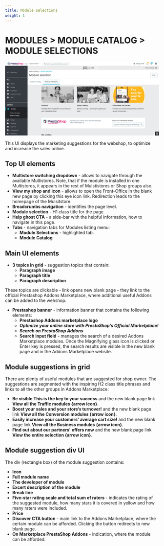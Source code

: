 ```yaml
---
title: Module selections
weight: 1
---
```


# MODULES > MODULE CATALOG > MODULE SELECTIONS

![Module selections](static/img/module-selections.png)

This UI displays the marketing suggestions for the webshop, to optimize and increase the sales online.

## Top UI elements

- **Multistore switching dropdown** - allows to navigate through the available Multistores. Note, that if the module is installed in one Multistores, it appears in the rest of Mulstistores or Shop groups also.
- **View my shop and icon** - allows to open the Front-Office in the blank new page by clicking this eye icon link. Redirection leads to the homepage of the Mulsitstore.
- **Breadcrumbs navigation** - identifies the page level.
- **Module selection** - H1 class title for the page.
- **Help ghost CTA** - a side-bar with the helpful information, how to navigate in this page.
- **Tabs** - navigation tabs for Modules listing menu:
  - **Module Selections** - highlighted tab.
  - **Module Catalog**

## Main UI elements

- **3 topics in grid** - suggestion topics that contain:
  - **Paragraph image**
  - **Paragraph title**
  - **Paragraph description**

These topics are clickable - link opens new blank page - they link to the official Prestashop Addons Marketplace, where additional useful Addons can be added to the wehshop.

- **Prestashop banner** - information banner that contains the following elements:
  - **Prestashop Addons marketplace logo**
  - **_Optimize your online store with PrestaShop’s Official Marketplace!_**
  - **_Search on PrestaShop Addons_**
  - **Search input field** - manages the search of a desired Addons Marketplace modules. Once the Magnifying glass icon is clicked or Enter key is pressed, the search results are visible in the new blank page and in the Addons Marketplace website.

## Module suggestions in grid

There are plenty of useful modules that are suggested for shop owner. The suggestions are segmented with the inspiring H2 class title phrases and links to all the other groups in Addons Marketplace:
- **Be visible This is the key to your success** and the new blank page link **View all the Traffic modules {arrow icon}**.
- **Boost your sales and your store’s turnover!** and the new blank page link **View all the Conversion modules {arrow icon}**.
- **Easily increase your customers' average cart size!** and the new blank page link **View all the Business modules {arrow icon}**.
- **Find out about our partners' offers now** and the new blank page link **View the entire selection {arrow icon}**.

## Module suggestion div UI

The div (rectangle box) of the module suggestion contains:
- **Icon**
- **Full module name**
- **The developer of module**
- **Excert description of the module**
- **Break line**
- **Five-star rating scale and total sum of raters** - indicates the rating of the suggested module, how many stars it is covered in yellow and how many raters were included.
- **Price**
- **Discover CTA button** - main link to the Addons Marketplace, where the certain module can be afforded. Clicking the button redirects to new blank page.
- **On Marketplace PrestaShop Addons** - indication, where the module can be afforded.
